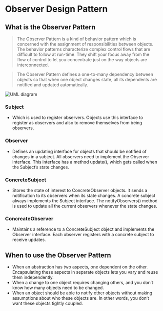 #   Observer Design Pattern


##  What is the Observer Pattern
>   The Observer Pattern is a kind of behavior pattern which is concerned with the assignment of responsibilities between objects.
    The behavior patterns characterize complex control flows that are difficult to follow at run-time. They shift your focus away from
    the flow of control to let you concentrate just on the way objects are interconnected.
    
>   The Observer Pattern defines a one-to-many dependency between objects so that when one object changes state, all its dependents
    are notified and updated automatically.
    
![UML diagram](https://github.com/11andrew1991/design_patterns/blob/master/Builder/img/observer.PNG)


### Subject
-   Which is used to register observers. Objects use this interface to register as observers and also to remove themselves
    from being observers.
    
### Observer
-   Defines an updating interface for objects that should be notified of changes in a subject. All observers need to
    implement the Observer interface. This interface has a method update(), which gets called when the Subject’s state changes.
    
### ConcreteSubject
-   Stores the state of interest to ConcreteObserver objects. It sends a notification to its observers when its state
    changes. A concrete subject always implements the Subject interface. The notifyObservers() method is used to update
    all the current observers whenever the state changes.

### ConcreateObserver
-   Maintains a reference to a ConcreteSubject object and implements the Observer interface. Each observer
    registers with a concrete subject to receive updates.


##  When to use the Observer Pattern
-   When an abstraction has two aspects, one dependent on the other. Encapsulating these aspects in separate objects lets you vary
    and reuse them independently.
-   When a change to one object requires changing others, and you don’t know how many objects need to be changed.
-   When an object should be able to notify other objects without making assumptions about who these objects are. In other words,
    you don’t want these objects tightly coupled.